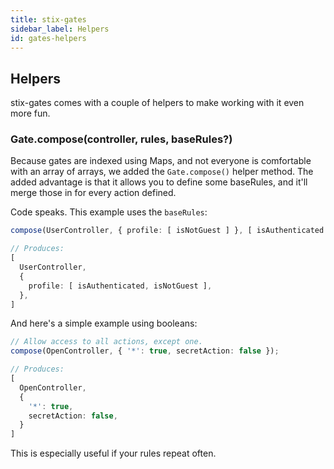 ```yaml
---
title: stix-gates
sidebar_label: Helpers
id: gates-helpers
---
```


## Helpers

stix-gates comes with a couple of helpers to make working with it even more fun.

### Gate.compose(controller, rules, baseRules?)

Because gates are indexed using Maps, and not everyone is comfortable with an array of arrays, we added the `Gate.compose()` helper method. The added advantage is that it allows you to define some baseRules, and it'll merge those in for every action defined.

Code speaks. This example uses the `baseRules`:

```ts
compose(UserController, { profile: [ isNotGuest ] }, [ isAuthenticated ]);

// Produces:
[
  UserController,
  {
    profile: [ isAuthenticated, isNotGuest ],
  },
]
```

And here's a simple example using booleans:

```ts
// Allow access to all actions, except one.
compose(OpenController, { '*': true, secretAction: false });

// Produces:
[
  OpenController,
  {
    '*': true,
    secretAction: false,
  }
]
```

This is especially useful if your rules repeat often.
